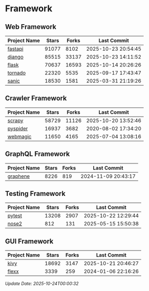 # Framework

## Web Framework
| Project Name | Stars | Forks | Last Commit |
| ------------ | ----- | ----- | ----------- |
| [fastapi](https://github.com/fastapi/fastapi) | 91077 | 8102 | 2025-10-23 20:54:45 |
| [django](https://github.com/django/django) | 85515 | 33137 | 2025-10-23 14:11:52 |
| [flask](https://github.com/pallets/flask) | 70637 | 16593 | 2025-10-14 20:26:26 |
| [tornado](https://github.com/tornadoweb/tornado) | 22320 | 5535 | 2025-09-17 17:43:47 |
| [sanic](https://github.com/sanic-org/sanic) | 18530 | 1581 | 2025-03-31 21:19:26 |

## Crawler Framework
| Project Name | Stars | Forks | Last Commit |
| ------------ | ----- | ----- | ----------- |
| [scrapy](https://github.com/scrapy/scrapy) | 58729 | 11126 | 2025-10-20 13:52:46 |
| [pyspider](https://github.com/binux/pyspider) | 16937 | 3682 | 2020-08-02 17:34:20 |
| [webmagic](https://github.com/code4craft/webmagic) | 11650 | 4165 | 2025-07-04 13:08:16 |

## GraphQL Framework
| Project Name | Stars | Forks | Last Commit |
| ------------ | ----- | ----- | ----------- |
| [graphene](https://github.com/graphql-python/graphene) | 8226 | 819 | 2024-11-09 20:43:17 |

## Testing Framework
| Project Name | Stars | Forks | Last Commit |
| ------------ | ----- | ----- | ----------- |
| [pytest](https://github.com/pytest-dev/pytest) | 13208 | 2907 | 2025-10-22 12:29:44 |
| [nose2](https://github.com/nose-devs/nose2) | 812 | 131 | 2025-05-15 15:50:38 |

## GUI Framework
| Project Name | Stars | Forks | Last Commit |
| ------------ | ----- | ----- | ----------- |
| [kivy](https://github.com/kivy/kivy) | 18692 | 3147 | 2025-10-21 20:46:27 |
| [flexx](https://github.com/flexxui/flexx) | 3339 | 259 | 2024-01-06 22:16:26 |

*Update Date: 2025-10-24T00:00:32*